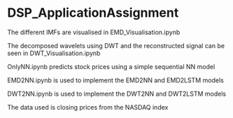 # DSP_ApplicationAssignment

The different IMFs are visualised in EMD_Visualisation.ipynb


The decomposed wavelets using DWT and the reconstructed signal can be seen in DWT_Visualisation.ipynb



OnlyNN.ipynb predicts stock prices using a simple sequential NN model


EMD2NN.ipynb is used to implement the EMD2NN and EMD2LSTM models


DWT2NN.ipynb is used to implement the DWT2NN and DWT2LSTM models



The data used is closing prices from the NASDAQ index
